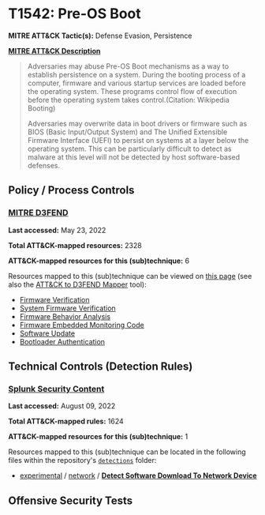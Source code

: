 # T1542: Pre-OS Boot
**MITRE ATT&CK Tactic(s):** Defense Evasion, Persistence

**[MITRE ATT&CK Description](https://attack.mitre.org/techniques/T1542)**
<blockquote>Adversaries may abuse Pre-OS Boot mechanisms as a way to establish persistence on a system. During the booting process of a computer, firmware and various startup services are loaded before the operating system. These programs control flow of execution before the operating system takes control.(Citation: Wikipedia Booting)

Adversaries may overwrite data in boot drivers or firmware such as BIOS (Basic Input/Output System) and The Unified Extensible Firmware Interface (UEFI) to persist on systems at a layer below the operating system. This can be particularly difficult to detect as malware at this level will not be detected by host software-based defenses.</blockquote>

## Policy / Process Controls
### [MITRE D3FEND](https://d3fend.mitre.org/)
**Last accessed:** May 23, 2022

**Total ATT&CK-mapped resources:** 2328

**ATT&CK-mapped resources for this (sub)technique:** 6

Resources mapped to this (sub)technique can be viewed on [this page](https://d3fend.mitre.org/) (see also the [ATT&CK to D3FEND Mapper](https://d3fend.mitre.org/tools/attack-mapper) tool):

* [Firmware Verification](https://d3fend.mitre.org/technique/d3f:FirmwareVerification)
* [System Firmware Verification](https://d3fend.mitre.org/technique/d3f:SystemFirmwareVerification)
* [Firmware Behavior Analysis](https://d3fend.mitre.org/technique/d3f:FirmwareBehaviorAnalysis)
* [Firmware Embedded Monitoring Code](https://d3fend.mitre.org/technique/d3f:FirmwareEmbeddedMonitoringCode)
* [Software Update](https://d3fend.mitre.org/technique/d3f:SoftwareUpdate)
* [Bootloader Authentication](https://d3fend.mitre.org/technique/d3f:BootloaderAuthentication)

## Technical Controls (Detection Rules)
### [Splunk Security Content](https://github.com/splunk/security_content)
**Last accessed:** August 09, 2022

**Total ATT&CK-mapped rules:** 1624

**ATT&CK-mapped resources for this (sub)technique:** 1

Resources mapped to this (sub)technique can be located in the following files within the repository's <code>[detections](https://github.com/splunk/security_content/tree/develop/detections)</code> folder:

* [experimental](https://github.com/splunk/security_content/tree/develop/detections/experimental/) / [network](https://github.com/splunk/security_content/tree/develop/detections/experimental/network/) / **[Detect Software Download To Network Device](https://github.com/splunk/security_content/blob/develop/detections/experimental/network/detect_software_download_to_network_device.yml)**


## Offensive Security Tests
